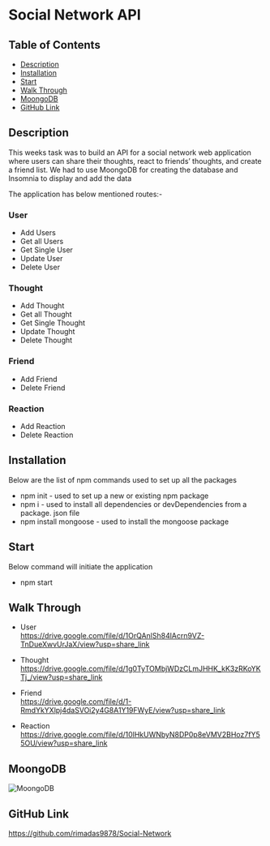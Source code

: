 # Social Network API

  ## Table of Contents
  * [Description](#description)
  * [Installation](#installation)
  * [Start](#start)
  * [Walk Through](#walk-through)
  * [MoongoDB](#moongodb)
  * [GitHub Link](#github-link)

## Description

This weeks task was to build an API for a social network web application where users can share their thoughts, react to friends’ thoughts, and create a friend list. We had to use MoongoDB for creating the database and Insomnia to display and add the data

The application has below mentioned routes:-
### User
- Add Users
- Get all Users
- Get Single User
- Update User
- Delete User

### Thought
- Add Thought
- Get all Thought
- Get Single Thought
- Update Thought
- Delete Thought

### Friend
- Add Friend
- Delete Friend

### Reaction
- Add Reaction
- Delete Reaction 


## Installation

Below are the list of npm commands used to set up all the packages 
- npm init - used to set up a new or existing npm package
- npm i - used to install all dependencies or devDependencies from a package. json file 
- npm install mongoose - used to install the mongoose package

## Start

Below command will initiate the application

- npm start

## Walk Through
- User</br>
https://drive.google.com/file/d/1OrQAnlSh84lAcrn9VZ-TnDueXwvUrJaX/view?usp=share_link

- Thought</br>
https://drive.google.com/file/d/1g0TyTOMbjWDzCLmJHHK_kK3zRKoYKTj_/view?usp=share_link

- Friend</br>
https://drive.google.com/file/d/1-RmdYkYXlpj4daSVOi2y4G8A1Y19FWyE/view?usp=share_link

- Reaction</br>
https://drive.google.com/file/d/10lHkUWNbyN8DP0p8eVMV2BHoz7fY55OU/view?usp=share_link


## MoongoDB

![MoongoDB](./Asset/MoongoDb.gif)


## GitHub Link
https://github.com/rimadas9878/Social-Network